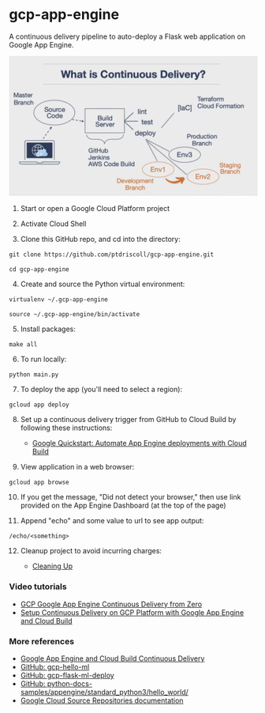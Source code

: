 # gcp-app-engine
A continuous delivery pipeline to auto-deploy a Flask web application on Google App Engine.

<img src="img/What-Is-Continuous-Delivery.jpg" width="675">

1. Start or open a Google Cloud Platform project

2. Activate Cloud Shell 

3. Clone this GitHub repo, and cd into the directory:

```
git clone https://github.com/ptdriscoll/gcp-app-engine.git
```
```
cd gcp-app-engine
```

4. Create and source the Python virtual environment:

```
virtualenv ~/.gcp-app-engine
```
```
source ~/.gcp-app-engine/bin/activate
```

5. Install packages:

```
make all
```

6. To run locally: 

```
python main.py
```

7. To deploy the app (you'll need to select a region):

```
gcloud app deploy
```

8. Set up a continuous delivery trigger from GitHub to Cloud Build by following these instructions:

    - [Google Quickstart: Automate App Engine deployments with Cloud Build](https://cloud.google.com/source-repositories/docs/quickstart-triggering-builds-with-source-repositories)

9. View application in a web browser:
``` 
gcloud app browse
```

10. If you get the message, "Did not detect your browser," then use link provided on the App Engine Dashboard (at the top of the page)

11. Append "echo" and some value to url to see app output:
```
/echo/<something>
```

12. Cleanup project to avoid incurring charges:

    - [Cleaning Up](https://cloud.google.com/appengine/docs/standard/python3/building-app/cleaning-up)

### Video tutorials

- [GCP Google App Engine Continuous Delivery from Zero](https://www.coursera.org/lecture/cloud-computing-foundations-duke/gcp-google-app-engine-continuous-delivery-from-zero-7DFdK)
- [Setup Continuous Delivery on GCP Platform with Google App Engine and Cloud Build](https://www.youtube.com/watch?v=_TfWdOvQXwU)

### More references

- [Google App Engine and Cloud Build Continuous Delivery](https://paiml.com/docs/home/books/cloud-computing-for-data/chapter02-cloud-foundations/#google-app-engine-and-cloud-build-continuous-delivery)
- [GitHub: gcp-hello-ml](https://github.com/noahgift/gcp-hello-ml)
- [GitHub: gcp-flask-ml-deploy](https://github.com/noahgift/gcp-flask-ml-deploy)
- [GitHub: python-docs-samples/appengine/standard_python3/hello_world/](https://github.com/GoogleCloudPlatform/python-docs-samples/tree/master/appengine/standard_python3/hello_world)
- [Google Cloud Source Repositories documentation](https://cloud.google.com/source-repositories/docs)
